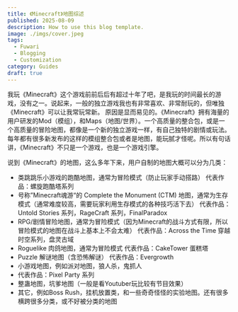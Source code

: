 ```yaml
---
title: 《Minecraft》地图综述
published: 2025-08-09
description: How to use this blog template.
image: ./imgs/cover.jpeg
tags:
  - Fuwari
  - Blogging
  - Customization
category: Guides
draft: true
---
```


我玩《Minecraft》这个游戏前前后后有超过十年了吧，是我玩的时间最长的游戏，没有之一。说起来，一般的独立游戏我也有非常喜欢、非常耐玩的，但唯独《Minecraft》可以让我常玩常新。
原因是显而易见的。《Minecraft》拥有海量的用户研发的Mod（模组），和Maps（地图/世界）。一个高质量的整合包，或是一个高质量的冒险地图，都像是一个新的独立游戏一样，有自己独特的剧情或玩法。每年都有很多新发布的这样的模组整合包或者是地图，能玩腻才怪呢。所以有句话讲，《Minecraft》不只是一个游戏，也是一个游戏引擎。

说到《Minecraft》的地图，这么多年下来，用户自制的地图大概可以分为几类：

- 类跳跳乐小游戏的跑酷地图，通常为冒险模式（防止玩家手动搭路）
  代表作品：螺旋跑酷塔系列
- 号称”Minecraft魂游“的 Complete the Monument (CTM) 地图，通常为生存模式（通常难度较高，需要玩家利用生存模式的各种技巧活下去）
  代表作品：Untold Stories 系列，RageCraft 系列，FinalParadox
- RPG/剧情冒险地图，通常为冒险模式（因为Minecraft的战斗方式有限，所以冒险模式的地图在战斗上基本上不会太难）
  代表作品：Across the Time 穿越时空系列，盘灵古域
- Roguelike 肉鸽地图，通常为冒险模式
  代表作品：CakeTower 蛋糕塔
- Puzzle 解谜地图（含恐怖解谜）
  代表作品：Evergrowth
- 小游戏地图，例如派对地图，狼人杀，鬼抓人
- 代表作品：Pixel Party 系列
- 整蛊地图，坑爹地图（一般是看Youtuber玩比较有节目效果）
- 其它，例如Boss Rush，挂机放置类，和一些奇奇怪怪的实验地图。还有很多横跨很多分类，或不好被分类的地图

